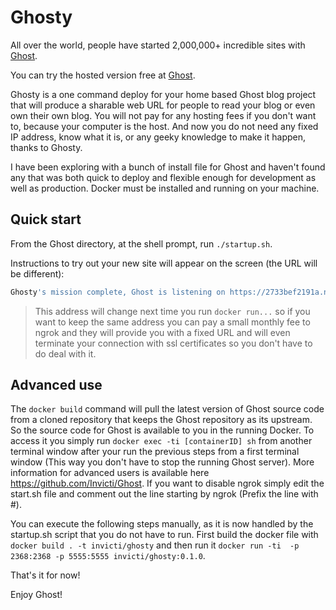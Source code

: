 # Ghosty


All over the world, people have started 2,000,000+ incredible sites with [Ghost](https://ghost.org).

You can try the hosted version free at [Ghost](https://ghost.org).

Ghosty is a one command deploy for your home based Ghost blog project that will produce a sharable web URL for people to read your blog or even own their own blog. You will not pay for any hosting fees if you don't want to, because your computer is the host. And now you do not need any fixed IP address, know what it is, or any geeky knowledge to make it happen, thanks to Ghosty.


I have been exploring with a bunch of  install file for Ghost and haven't found any that was both quick to deploy and flexible enough for development as well as production.
Docker must be installed and running on your machine.

## Quick start

From the Ghost directory, at the shell prompt, run `./startup.sh`.

Instructions to try out your new site will appear on the screen (the URL will be different):
```bash
Ghosty's mission complete, Ghost is listening on https://2733bef2191a.ngrok.io. Control C to exit.
```

> This address will change next time you run `docker run...` so if you want to keep the same address you can pay a small monthly fee to ngrok and they will provide you with a fixed URL and will even terminate your connection with ssl certificates so you don't have to do deal with it.

## Advanced use
The `docker build` command will pull the latest version of Ghost source code from a cloned repository that keeps the Ghost repository as its upstream. So the source code for Ghost is available to you in the running Docker. To access it you simply run `docker exec -ti [containerID] sh` from another terminal window after your run the previous steps from a first terminal window (This way you don't have to stop the running Ghost server). More information for advanced users is available here https://github.com/Invicti/Ghost.
If you want to disable ngrok simply edit the start.sh file and comment out the line starting by ngrok (Prefix the line with #).

You can execute the following steps manually, as it is now handled by the startup.sh script that you do not have to run. First build the docker file with `docker build . -t invicti/ghosty` and then run it `docker run -ti  -p 2368:2368 -p 5555:5555 invicti/ghosty:0.1.0`.


That's it for now!

Enjoy Ghost!
